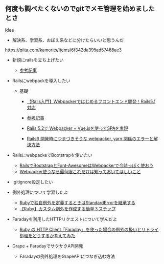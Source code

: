 ## 何度も調べたくないのでgitでメモ管理を始めましたとさ

Idea
- 解決系、学習系、おぼえ系などに分けたらいいと思うんだ

https://qiita.com/kamorits/items/6f342da395ad57468ae3

- 新規にrailsを立ち上げたい
  - [参考記事]()

- Railsにwebpackを導入したい
  - 基礎
    - [【Rails入門】Webpackerではじめるフロントエンド開発！Rails5.1対応](https://www.sejuku.net/blog/68146)
    
    - [参考記事](https://www.fundely.co.jp/blog/tech/2020/01/22/180037/#:~:text=webpack%E3%81%A8webpacker%E3%81%AE%E9%81%95%E3%81%84&text=%E5%90%8D%E5%89%8D%E3%81%8C%E4%BC%BC%E3%81%A6%E3%81%84%E3%81%A6,%E3%81%A6%E3%81%8F%E3%82%8C%E3%82%8B%E5%84%AA%E3%82%8C%E3%82%82%E3%81%AE%E3%81%A7%E3%81%99%E3%80%82)
    - [Rails 5.2で Webpacker + Vue.jsを使ってSPAを実現](https://qiita.com/MariMurotani/items/f040e3ce23ece18d50df)
    - [Rails6 開発時につまづきそうな webpacker, yarn 関係のエラーと解決方法](https://qiita.com/NaokiIshimura/items/8203f74f8dfd5f6b87a0)
    
- RailsにwebpackeでBootstrapを使いたい
  - [RailsでBootstrapとFont-AwesomeはWebpackerで今時っぽく使おう](https://qiita.com/rhistoba/items/f724dae231d7e28bf477)
  - [Webpacker使うなら最低限これだけは知っておいてほしいこと](https://qiita.com/chimame/items/8d3d6f4afea675cffa7d)
  
  
- .gitignore設定したい

- 例外処理について学習したよ
  - [Rubyで独自例外を定義するときはStandardErrorを継承する](https://blog.toshimaru.net/ruby-standard-error/)
  - [【Ruby】カスタム例外を作成する簡単３ステップ](https://qiita.com/k-penguin-sato/items/3d8ce4e71520da2d68c4)

- Faradayを利用したHTTPリクエストについて学んだよ
  - [Ruby の HTTP Client「Faraday」を使った場合の例外の扱いとリトライ処理をどうするか考えてみた](https://qiita.com/dany1468/items/2d5e18dee84225ede77d)

- Grape + FaradayでサクサクAPI開発
  - Faradayの例外処理をGrapeAPIにつなぎ込む方法
